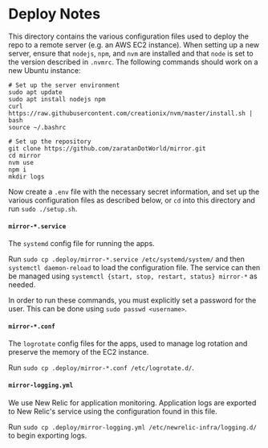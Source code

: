 # Deploy Notes

This directory contains the various configuration files used to deploy the repo
to a remote server (e.g. an AWS EC2 instance). When setting up a new server,
ensure that `nodejs`, `npm`, and `nvm` are installed and that `node` is set to
the version described in `.nvmrc`. The following commands should work on a new
Ubuntu instance:

```
# Set up the server environment
sudo apt update
sudo apt install nodejs npm
curl https://raw.githubusercontent.com/creationix/nvm/master/install.sh | bash
source ~/.bashrc

# Set up the repository
git clone https://github.com/zaratanDotWorld/mirror.git
cd mirror
nvm use
npm i
mkdir logs
```

Now create a `.env` file with the necessary secret information,
and set up the various configuration files as described below,
or `cd` into this directory and run `sudo ./setup.sh`.

#### `mirror-*.service`

The `systemd` config file for running the apps.

Run `sudo cp .deploy/mirror-*.service /etc/systemd/system/` and then
`systemctl daemon-reload` to load the configuration file. The service can then be
managed using `systemctl {start, stop, restart, status} mirror-*` as needed.

In order to run these commands, you must explicitly set a password for the
user. This can be done using `sudo passwd <username>`.

#### `mirror-*.conf`

The `logrotate` config files for the apps, used to manage log rotation
and preserve the memory of the EC2 instance.

Run `sudo cp .deploy/mirror-*.conf /etc/logrotate.d/`.

#### `mirror-logging.yml`

We use New Relic for application monitoring. Application logs are exported to
New Relic's service using the configuration found in this file.

Run `sudo cp .deploy/mirror-logging.yml /etc/newrelic-infra/logging.d/`
to begin exporting logs.
